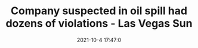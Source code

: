 ---
"title": "Company suspected in oil spill had dozens of violations - Las Vegas Sun"
"date": "2021-10-4 17:47:0"
"feed_name": "GOOGLENEWSDRILLING"
"feed_website": "https://news.google.com/search?q=drilling%2Bincident&hl=en-US&gl=US&ceid=US:en"
"feed_rss": "https://news.google.com/rss/search?q=drilling%2Bincident&hl=en-US&gl=US&ceid=US:en"
"link": "https://lasvegassun.com/news/2021/oct/04/company-suspected-in-oil-spill-had-dozens-of-viola/"
"source": "{'href': 'https://lasvegassun.com', 'title': 'Las Vegas Sun'}"
"file": "_posts/2021-1-1-a74158226b9b54d3b4be2c8e8e29c92c5b1ffce6.md"
"accident": "1"
"drilling": "0"
"dead": "0"
"injured": "0"
"arrested": "0"
"place": "unknown place"
"where": "unknown site"
"causes": "unknown"
"place_uri": "unknown place"
---